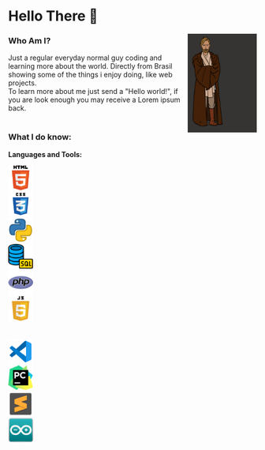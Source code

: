 <h1>Hello There 👋</h1>
<img align="right" alt="GIF" src="https://github.com/felipeghizo/icones/blob/main/obi-wan.gif?raw=true" width="140" height="200" />

<h3>Who Am I?</h3>
Just a regular everyday normal guy coding and learning more about the world. 
Directly from Brasil showing some of the things i enjoy doing, like web projects. 
<br />
To learn more about me just send a "Hello world!", if you are look enough you may receive a Lorem ipsum back.
<br />
<br />
<h3>What I do know:</h3>

**Languages and Tools:**  

<code><img height="50" src="https://github.com/felipeghizo/icones/blob/main/html5-icon-1.png"><code>
<code><img height="50" src="https://github.com/felipeghizo/icones/blob/main/css3-icon.png"><code>
<code><img height="50" src="https://github.com/felipeghizo/icones/blob/main/python-icon.png"><code>
<code><img height="50" src="https://github.com/felipeghizo/icones/blob/main/sql-icon.png"><code>
<code><img height="50" src="https://github.com/felipeghizo/icones/blob/main/php-icon.png"><code>
<code><img height="50" src="https://github.com/felipeghizo/icones/blob/main/js-icon.png"><code>
<br />
<img height="50" src="https://github.com/felipeghizo/icones/blob/main/vscode-icon.png">
<img height="50" src="https://github.com/felipeghizo/icones/blob/main/pycharm-icon.png">
<img height="50" src="https://github.com/felipeghizo/icones/blob/main/sublime-icon.png">
<img height="50" src="https://github.com/felipeghizo/icones/blob/main/arduino-icon.png">

